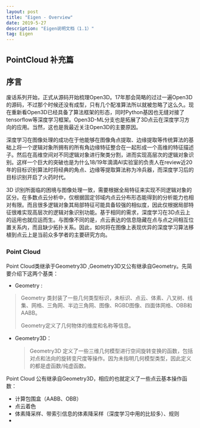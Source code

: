 ```yaml
---
layout: post
title: "Eigen - Overview"
date: 2019-5-27 
description: "Eigen说明文档（1.1）"
tag: Eigen 
---   
```




## PointCloud 补充篇

## 序言

 废话系列开始，正式从源码开始梳理Open3D。17年那会简略的过过一遍Open3D的源码，不过那个时候还没有成型，只有几个配准算法所以就被忽略了这么久。现在重新看Open3D已经具备了算法框架的形态，同时Python基因也无缝对接了tensorflow等深度学习框架。Open3D-ML分支也是拓展了3D点云在深度学习方向的应用。当然，这也是我最近关注Open3D的主要原因。

深度学习在图像处理的成功在于他能够在图像角点提取、边缘提取等传统算法的基础上将一个逻辑对象所拥有的所有角边缘特征整合在一起形成一个高维的特征描述子。然后在高维空间对不同逻辑对象进行聚类分割，进而实现高层次的逻辑对象识别。这样一个巨大的突破也是为什么18/19年滴滴AI实验室的负责人在review近20年的目标识别算法时将经典的角点、边缘等提取算法称为冷兵器，而深度学习后的目标识别开启了火药时代。

3D 识别所面临的困境与图像处理一致，需要根据全局特征来实现不同逻辑对象的区分。在多数点云分析中，仅根据固定邻域内点云分布形态能得到的分析能力也相对有限。而且很多逻辑对象其局部特征可能具备较强的相似度，因此仅根据局部特征很难实现高层次的逻辑对象识别功能。基于相同的需求，深度学习在3D点云上的运用也就应运而生。与图像不同的是，点云表达的信息隐藏在点与点之间相互位置关系内，而且缺少拓扑关系。因此，如何将在图像上表现优异的深度学习算法移植到点云上是当前众多学者的主要研究方向。

### Point Cloud　

Point Cloud类继承于Geometry3D ,Geometry3D又公有继承自Geometry。先简要介绍下这两个基类：

* Geometry :

> Geometry 类封装了一些几何类型标识，未标识、点云、体素、八叉树、线集、网格、三角网、半边三角网、图像、RGBD图像、四面体网格、OBB和AABB。
>
> Geometry定义了几何物体的维度和名称等信息。

* Geometry3D：

  > Geometry3D 定义了一些三维几何模型进行空间旋转变换的函数，包括对点和法向的旋转变尺度等操作。因为未指明几何模型类型，因此定义的都是虚函数/纯虚函数。

Point Cloud 公有继承自Geometry3D，相应的也就定义了一些点云基本操作函数：

* 计算包围盒（AABB、OBB）
* 点云着色 
* 体素降采样、带索引信息的体素降采样（深度学习中用的比较多）、规则
* 

